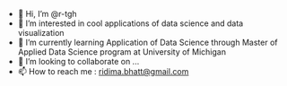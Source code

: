 - 👋 Hi, I’m @r-tgh
- 👀 I’m interested in cool applications of data science and data visualization
- 🌱 I’m currently learning Application of Data Science through Master of Applied Data Science program at University of Michigan
- 💞️ I’m looking to collaborate on ...
- 📫 How to reach me : ridima.bhatt@gmail.com

<!---
r-tgh/r-tgh is a ✨ special ✨ repository because its `README.md` (this file) appears on your GitHub profile.
You can click the Preview link to take a look at your changes.
--->
